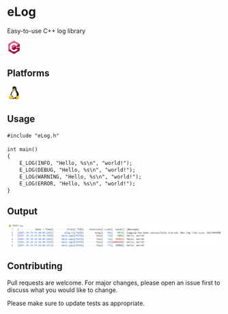 # eLog
<p float="left">
    <p>Easy-to-use C++  log library</p>
    <img src="https://raw.githubusercontent.com/devicons/devicon/master/icons/cplusplus/cplusplus-original.svg" width="32" />
</p>

## Platforms
<p float="left">
    <img src="https://raw.githubusercontent.com/devicons/devicon/master/icons/linux/linux-original.svg" width="32" />
</p>

## Usage

```
#include "eLog.h"

int main()
{
    E_LOG(INFO, "Hello, %s\n", "world!");
    E_LOG(DEBUG, "Hello, %s\n", "world!");
    E_LOG(WARNING, "Hello, %s\n", "world!");
    E_LOG(ERROR, "Hello, %s\n", "world!");
}
```

## Output

<p float="left">
    <img src="https://github.com/AHakan/eLog/blob/master/ss.png"/>
</p>


## Contributing
Pull requests are welcome. For major changes, please open an issue first to discuss what you would like to change.

Please make sure to update tests as appropriate.